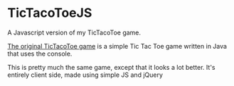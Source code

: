 TicTacoToeJS
============

A Javascript version of my TicTacoToe game.

[The original TicTacoToe game](https://github.com/CorPruijs/TicTacoToe) is a simple Tic Tac Toe game written in Java that uses the console.

This is pretty much the same game, except that it looks a lot better.
It's entirely client side, made using simple JS and jQuery
